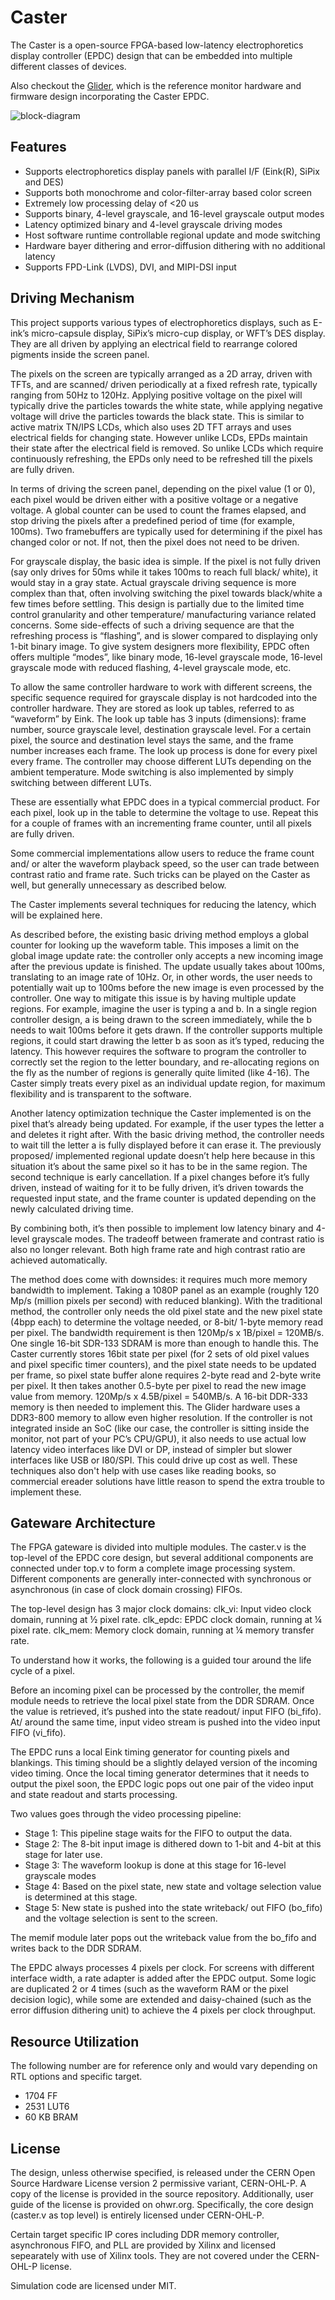 # Caster

The Caster is a open-source FPGA-based low-latency electrophoretics display controller (EPDC) design that can be embedded into multiple different classes of devices.

Also checkout the [Glider](https://github.com/Modos-Labs/Glider), which is the reference monitor hardware and firmware design incorporating the Caster EPDC.

![block-diagram](blockdiagram.svg)

## Features

- Supports electrophoretics display panels with parallel I/F (Eink(R), SiPix and DES)
- Supports both monochrome and color-filter-array based color screen
- Extremely low processing delay of <20 us
- Supports binary, 4-level grayscale, and 16-level grayscale output modes
- Latency optimized binary and 4-level grayscale driving modes
- Host software runtime controllable regional update and mode switching
- Hardware bayer dithering and error-diffusion dithering with no additional latency
- Supports FPD-Link (LVDS), DVI, and MIPI-DSI input

## Driving Mechanism

This project supports various types of electrophoretics displays, such as E-ink’s micro-capsule display, SiPix’s micro-cup display, or WFT’s DES display. They are all driven by applying an electrical field to rearrange colored pigments inside the screen panel.

The pixels on the screen are typically arranged as a 2D array, driven with TFTs, and are scanned/ driven periodically at a fixed refresh rate, typically ranging from 50Hz to 120Hz. Applying positive voltage on the pixel will typically drive the particles towards the white state, while applying negative voltage will drive the particles towards the black state. This is similar to active matrix TN/IPS LCDs, which also uses 2D TFT arrays and uses electrical fields for changing state. However unlike LCDs, EPDs maintain their state after the electrical field is removed. So unlike LCDs which require continuously refreshing, the EPDs only need to be refreshed till the pixels are fully driven.

In terms of driving the screen panel, depending on the pixel value (1 or 0), each pixel would be driven either with a positive voltage or a negative voltage. A global counter can be used to count the frames elapsed, and stop driving the pixels after a predefined period of time (for example, 100ms). Two framebuffers are typically used for determining if the pixel has changed color or not. If not, then the pixel does not need to be driven.

For grayscale display, the basic idea is simple. If the pixel is not fully driven (say only drives for 50ms while it takes 100ms to reach full black/ white), it would stay in a gray state. Actual grayscale driving sequence is more complex than that, often involving switching the pixel towards black/white a few times before settling. This design is partially due to the limited time control granularity and other temperature/ manufacturing variance related concerns. Some side-effects of such a driving sequence are that the refreshing process is “flashing”, and is slower compared to displaying only 1-bit binary image. To give system designers more flexibility, EPDC often offers multiple “modes”, like binary mode, 16-level grayscale mode, 16-level grayscale mode with reduced flashing, 4-level grayscale mode, etc.

To allow the same controller hardware to work with different screens, the specific sequence required for grayscale display is not hardcoded into the controller hardware. They are stored as look up tables, referred to as “waveform” by Eink. The look up table has 3 inputs (dimensions): frame number, source grayscale level, destination grayscale level. For a certain pixel, the source and destination level stays the same, and the frame number increases each frame. The look up process is done for every pixel every frame. The controller may choose different LUTs depending on the ambient temperature. Mode switching is also implemented by simply switching between different LUTs.

These are essentially what EPDC does in a typical commercial product. For each pixel, look up in the table to determine the voltage to use. Repeat this for a couple of frames with an incrementing frame counter, until all pixels are fully driven.

Some commercial implementations allow users to reduce the frame count and/ or alter the waveform playback speed, so the user can trade between contrast ratio and frame rate. Such tricks can be played on the Caster as well, but generally unnecessary as described below.

The Caster implements several techniques for reducing the latency, which will be explained here.

As described before, the existing basic driving method employs a global counter for looking up the waveform table. This imposes a limit on the global image update rate: the controller only accepts a new incoming image after the previous update is finished. The update usually takes about 100ms, translating to an image rate of 10Hz. Or, in other words, the user needs to potentially wait up to 100ms before the new image is even processed by the controller. One way to mitigate this issue is by having multiple update regions. For example, imagine the user is typing a and b. In a single region controller design, a is being drawn to the screen immediately, while the b needs to wait 100ms before it gets drawn. If the controller supports multiple regions, it could start drawing the letter b as soon as it’s typed, reducing the latency. This however requires the software to program the controller to correctly set the region to the letter boundary, and re-allocating regions on the fly as the number of regions is generally quite limited (like 4-16). The Caster simply treats every pixel as an individual update region, for maximum flexibility and is transparent to the software.

Another latency optimization technique the Caster implemented is on the pixel that’s already being updated. For example, if the user types the letter a and deletes it right after. With the basic driving method, the controller needs to wait till the letter a is fully displayed before it can erase it. The previously proposed/ implemented regional update doesn’t help here because in this situation it’s about the same pixel so it has to be in the same region. The second technique is early cancellation. If a pixel changes before it’s fully driven, instead of waiting for it to be fully driven, it’s driven towards the requested input state, and the frame counter is updated depending on the newly calculated driving time.

By combining both, it’s then possible to implement low latency binary and 4-level grayscale modes. The tradeoff between framerate and contrast ratio is also no longer relevant. Both high frame rate and high contrast ratio are achieved automatically.

The method does come with downsides: it requires much more memory bandwidth to implement. Taking a 1080P panel as an example (roughly 120 Mp/s (million pixels per second) with reduced blanking). With the traditional method, the controller only needs the old pixel state and the new pixel state (4bpp each) to determine the voltage needed, or 8-bit/ 1-byte memory read per pixel. The bandwidth requirement is then 120Mp/s x 1B/pixel = 120MB/s. One single 16-bit SDR-133 SDRAM is more than enough to handle this. The Caster currently stores 16bit state per pixel (for 2 sets of old pixel values and pixel specific timer counters), and the pixel state needs to be updated per frame, so pixel state buffer alone requires 2-byte read and 2-byte write per pixel. It then takes another 0.5-byte per pixel to read the new image value from memory. 120Mp/s x 4.5B/pixel = 540MB/s. A 16-bit DDR-333 memory is then needed to implement this. The Glider hardware uses a DDR3-800 memory to allow even higher resolution. If the controller is not integrated inside an SoC (like our case, the controller is sitting inside the monitor, not part of your PC’s CPU/GPU), it also needs to use actual low latency video interfaces like DVI or DP, instead of simpler but slower interfaces like USB or I80/SPI. This could drive up cost as well. These techniques also don't help with use cases like reading books, so commercial ereader solutions have little reason to spend the extra trouble to implement these.

## Gateware Architecture

The FPGA gateware is divided into multiple modules. The caster.v is the top-level of the EPDC core design, but several additional components are connected under top.v to form a complete image processing system. Different components are generally inter-connected with synchronous or asynchronous (in case of clock domain crossing) FIFOs.

The top-level design has 3 major clock domains:
clk_vi: Input video clock domain, running at ½ pixel rate.
clk_epdc: EPDC clock domain, running at ¼ pixel rate.
clk_mem: Memory clock domain, running at ¼ memory transfer rate.

To understand how it works, the following is a guided tour around the life cycle of a pixel.

Before an incoming pixel can be processed by the controller, the memif module needs to retrieve the local pixel state from the DDR SDRAM. Once the value is retrieved, it’s pushed into the state readout/ input FIFO (bi_fifo). At/ around the same time, input video stream is pushed into the video input FIFO (vi_fifo).

The EPDC runs a local Eink timing generator for counting pixels and blankings. This timing should be a slightly delayed version of the incoming video timing. Once the local timing generator determines that it needs to output the pixel soon, the EPDC logic pops out one pair of the video input and state readout and starts processing.

Two values goes through the video processing pipeline:

- Stage 1: This pipeline stage waits for the FIFO to output the data.
- Stage 2: The 8-bit input image is dithered down to 1-bit and 4-bit at this stage for later use.
- Stage 3: The waveform lookup is done at this stage for 16-level grayscale modes
- Stage 4: Based on the pixel state, new state and voltage selection value is determined at this stage.
- Stage 5: New state is pushed into the state writeback/ out FIFO (bo_fifo) and the voltage selection is sent to the screen. 

The memif module later pops out the writeback value from the bo_fifo and writes back to the DDR SDRAM.

The EPDC always processes 4 pixels per clock. For screens with different interface width, a rate adapter is added after the EPDC output. Some logic are duplicated 2 or 4 times (such as the waveform RAM or the pixel decision logic), while some are extended and daisy-chained (such as the error diffusion dithering unit) to achieve the 4 pixels per clock throughput.

## Resource Utilization

The following number are for reference only and would vary depending on RTL options and specific target.

- 1704 FF
- 2531 LUT6
- 60 KB BRAM

## License

The design, unless otherwise specified, is released under the CERN Open Source Hardware License version 2 permissive variant, CERN-OHL-P. A copy of the license is provided in the source repository. Additionally, user guide of the license is provided on ohwr.org. Specifically, the core design (caster.v as top level) is entirely licensed under CERN-OHL-P.

Certain target specific IP cores including DDR memory controller, asynchronous FIFO, and PLL are provided by Xilinx and licensed sepearately with use of Xilinx tools. They are not covered under the CERN-OHL-P license.

Simulation code are licensed under MIT.
